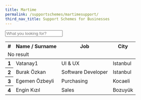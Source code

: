 ```yaml
---
title: Martime
permalink: /supportschemes/martimesupport/
third_nav_title: Support Schemes for Businesses
---
```


<div class="form-group pull-right">
    <input type="text" class="search form-control" placeholder="What you looking for?">
</div>
<span class="counter pull-right"></span>
<table class="table table-hover table-bordered results">
  <thead>
    <tr>
      <th>#</th>
      <th class="col-md-5 col-xs-5">Name / Surname</th>
      <th class="col-md-4 col-xs-4">Job</th>
      <th class="col-md-3 col-xs-3">City</th>
    </tr>
    <tr class="warning no-result">
      <td colspan="4"><i class="fa fa-warning"></i> No result</td>
    </tr>
  </thead>
  <tbody>
    <tr>
      <th scope="row">1</th>
      <td>Vatanay1</td>
      <td>UI & UX</td>
      <td>Istanbul</td>
    </tr>
    <tr>
      <th scope="row">2</th>
      <td>Burak Özkan</td>
      <td>Software Developer</td>
      <td>Istanbul</td>
    </tr>
    <tr>
      <th scope="row">3</th>
      <td>Egemen Özbeyli</td>
      <td>Purchasing</td>
      <td>Kocaeli</td>
    </tr>
    <tr>
      <th scope="row">4</th>
      <td>Engin Kızıl</td>
      <td>Sales</td>
      <td>Bozuyük</td>
    </tr>
  </tbody>
</table>

<script>
    $(document).ready(function () {
        $(".search").keyup(function () {
            var searchTerm = $(".search").val();
            var listItem = $('.results tbody').children('tr');
            var searchSplit = searchTerm.replace(/ /g, "'):containsi('")

            $.extend($.expr[':'], {
                'containsi': function (elem, i, match, array) {
                    return (elem.textContent || elem.innerText || '').toLowerCase().indexOf((match[3] || "").toLowerCase()) >= 0;
                }
            });

            $(".results tbody tr").not(":containsi('" + searchSplit + "')").each(function (e) {
                $(this).attr('visible', 'false');
            });

            $(".results tbody tr:containsi('" + searchSplit + "')").each(function (e) {
                $(this).attr('visible', 'true');
            });

            var jobCount = $('.results tbody tr[visible="true"]').length;
            $('.counter').text(jobCount + ' item');

            if (jobCount == '0') { $('.no-result').show(); }
            else { $('.no-result').hide(); }
        });
    });
</script>